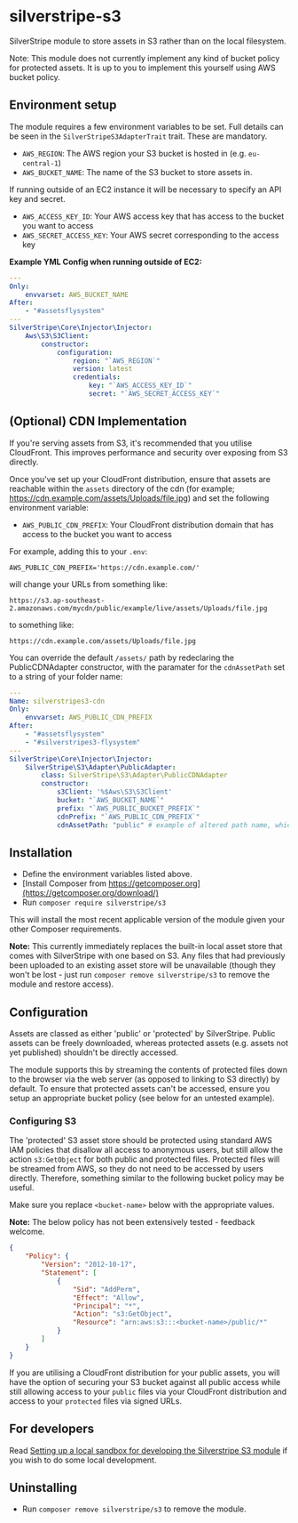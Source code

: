 # silverstripe-s3

SilverStripe module to store assets in S3 rather than on the local filesystem.

Note: This module does not currently implement any kind of bucket policy for
protected assets. It is up to you to implement this yourself using AWS bucket
policy.

## Environment setup

The module requires a few environment variables to be set. Full details can be
seen in the `SilverStripeS3AdapterTrait` trait. These are mandatory.

-   `AWS_REGION`: The AWS region your S3 bucket is hosted in (e.g. `eu-central-1`)
-   `AWS_BUCKET_NAME`: The name of the S3 bucket to store assets in.

If running outside of an EC2 instance it will be necessary to specify an API key
and secret.

-   `AWS_ACCESS_KEY_ID`: Your AWS access key that has access to the bucket you
    want to access
-   `AWS_SECRET_ACCESS_KEY`: Your AWS secret corresponding to the access key

**Example YML Config when running outside of EC2:**

```yml
---
Only:
    envvarset: AWS_BUCKET_NAME
After:
    - "#assetsflysystem"
---
SilverStripe\Core\Injector\Injector:
    Aws\S3\S3Client:
        constructor:
            configuration:
                region: "`AWS_REGION`"
                version: latest
                credentials:
                    key: "`AWS_ACCESS_KEY_ID`"
                    secret: "`AWS_SECRET_ACCESS_KEY`"
```

## (Optional) CDN Implementation

If you're serving assets from S3, it's recommended that you utilise CloudFront.
This improves performance and security over exposing from S3 directly.

Once you've set up your CloudFront distribution, ensure that assets are
reachable within the `assets` directory of the cdn (for example;
https://cdn.example.com/assets/Uploads/file.jpg) and set the following
environment variable:

-   `AWS_PUBLIC_CDN_PREFIX`: Your CloudFront distribution domain that has access
    to the bucket you want to access

For example, adding this to your `.env`:

`AWS_PUBLIC_CDN_PREFIX='https://cdn.example.com/'`

will change your URLs from something like:

`https://s3.ap-southeast-2.amazonaws.com/mycdn/public/example/live/assets/Uploads/file.jpg`

to something like:

`https://cdn.example.com/assets/Uploads/file.jpg`

You can override the default `/assets/` path by redeclaring the PublicCDNAdapter constructor, with the paramater for the `cdnAssetPath` set to a string of your folder name:

```yml
---
Name: silverstripes3-cdn
Only:
    envvarset: AWS_PUBLIC_CDN_PREFIX
After:
    - "#assetsflysystem"
    - "#silverstripes3-flysystem"
---
SilverStripe\Core\Injector\Injector:
    SilverStripe\S3\Adapter\PublicAdapter:
        class: SilverStripe\S3\Adapter\PublicCDNAdapter
        constructor:
            s3Client: '%$Aws\S3\S3Client'
            bucket: "`AWS_BUCKET_NAME`"
            prefix: "`AWS_PUBLIC_BUCKET_PREFIX`"
            cdnPrefix: "`AWS_PUBLIC_CDN_PREFIX`"
            cdnAssetPath: "public" # example of altered path name, which will produce https://cdn.example.com/public/Uploads/file.jpg
```

## Installation

-   Define the environment variables listed above.
-   [Install Composer from
    https://getcomposer.org](https://getcomposer.org/download/)
-   Run `composer require silverstripe/s3`

This will install the most recent applicable version of the module given your
other Composer requirements.

**Note:** This currently immediately replaces the built-in local asset store
that comes with SilverStripe with one based on S3. Any files that had previously
been uploaded to an existing asset store will be unavailable (though they won't
be lost - just run `composer remove silverstripe/s3` to remove the module and
restore access).

## Configuration

Assets are classed as either 'public' or 'protected' by SilverStripe. Public
assets can be freely downloaded, whereas protected assets (e.g. assets not yet
published) shouldn't be directly accessed.

The module supports this by streaming the contents of protected files down to
the browser via the web server (as opposed to linking to S3 directly) by
default. To ensure that protected assets can't be accessed, ensure you setup an
appropriate bucket policy (see below for an untested example).

### Configuring S3

The 'protected' S3 asset store should be protected using standard AWS IAM
policies that disallow all access to anonymous users, but still allow the action
`s3:GetObject` for both public and protected files. Protected files will be
streamed from AWS, so they do not need to be accessed by users directly.
Therefore, something similar to the following bucket policy may be useful.

Make sure you replace `<bucket-name>` below with the appropriate values.

**Note:** The below policy has not been extensively tested - feedback welcome.

```json
{
    "Policy": {
        "Version": "2012-10-17",
        "Statement": [
            {
                "Sid": "AddPerm",
                "Effect": "Allow",
                "Principal": "*",
                "Action": "s3:GetObject",
                "Resource": "arn:aws:s3:::<bucket-name>/public/*"
            }
        ]
    }
}
```

If you are utilising a CloudFront distribution for your public assets, you will
have the option of securing your S3 bucket against all public access while still
allowing access to your `public` files via your CloudFront distribution and
access to your `protected` files via signed URLs.

## For developers

Read [Setting up a local sandbox for developing the Silverstripe S3
module](doc/en/setting-local-dev-environment.md) if you wish to do some local
development.

## Uninstalling

-   Run `composer remove silverstripe/s3` to remove the module.
